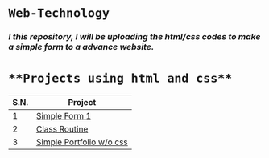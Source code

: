 # `Web-Technology`

### _I this repository, I will be uploading the html/css codes to make a simple form to a advance website._

# `**Projects using html and css**`

S.N. | Project
-----|----------
  1  | [Simple Form 1](https://github.com/Sudippdn/Web-Technology/blob/main/Form/index.html)
  2  | [Class Routine](https://github.com/Sudippdn/Web-Technology/blob/main/Routine/Routine.html)
  3  | [Simple Portfolio w/o css](url)
